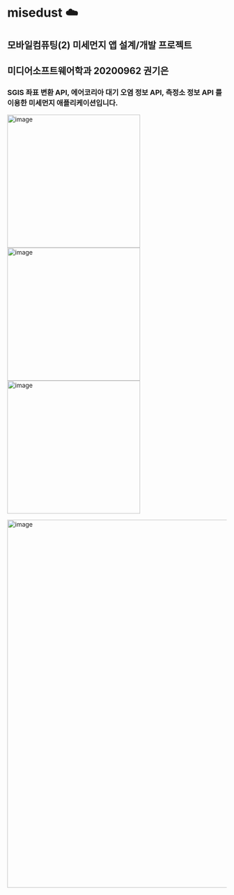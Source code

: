 # misedust :cloud:

## 모바일컴퓨팅(2) 미세먼지 앱 설계/개발 프로젝트
## 미디어소프트웨어학과 20200962 권기은

### SGIS 좌표 변환 API, 에어코리아 대기 오염 정보 API, 측정소 정보 API 를 이용한 미세먼지 애플리케이션입니다.

<img width="305" alt="image" src="https://github.com/KwonKieun/misedustApp/assets/108246336/4689eaca-ed6b-4a57-8c2a-4bdd036bbdb5"><img width="305" alt="image" src="https://github.com/KwonKieun/misedustApp/assets/108246336/d99fb53e-8a8e-4f68-b1f4-6ba6c4a7e912"><img width="305" alt="image" src="https://github.com/KwonKieun/misedustApp/assets/108246336/2707ef31-dcd5-4f67-b57a-476283d3e56c">



<img width="844" alt="image" src="https://github.com/KwonKieun/misedustApp/assets/108246336/07ea2c84-0c5d-4276-8d61-9549cd5e49a1">
